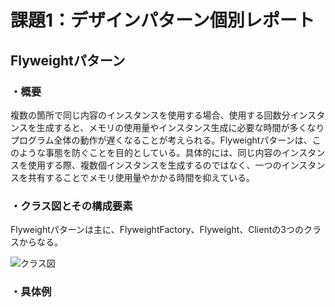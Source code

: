 # 課題1：デザインパターン個別レポート
## Flyweightパターン
### ・概要
複数の箇所で同じ内容のインスタンスを使用する場合、使用する回数分インスタンスを生成すると、メモリの使用量やインスタンス生成に必要な時間が多くなりプログラム全体の動作が遅くなることが考えられる。Flyweightパターンは、このような事態を防ぐことを目的としている。具体的には、同じ内容のインスタンスを使用する際、複数個インスタンスを生成するのではなく、一つのインスタンスを共有することでメモリ使用量やかかる時間を抑えている。
### ・クラス図とその構成要素
Flyweightパターンは主に、FlyweightFactory、Flyweight、Clientの3つのクラスからなる。

![クラス図](https://www.plantuml.com/plantuml/png/SoWkIImgAStDuNBBgInFpKpFA75BJ2x9BwfKoDVLLO0BSZddPARcbIZ0XH3gh1HAYrEB5UomA478OUf2gC8ccPvQ0XVLqEH2Dj4tjIGZFmKew92Qbm9qEG00 "クラス図")
### ・具体例
    